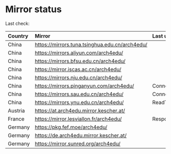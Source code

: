 <script src="./time.js"></script>
# Mirror status
Last check: <script type="text/javascript">localize(1677856881.0774238);</script>

|Country|Mirror|Last update|
|:------|:-----|:----------|
|China|https://mirrors.tuna.tsinghua.edu.cn/arch4edu/|<script type="text/javascript">localize(1677825338);</script>|
|China|https://mirrors.aliyun.com/arch4edu/|<script type="text/javascript">localize(1677738997);</script>|
|China|https://mirrors.bfsu.edu.cn/arch4edu/|<script type="text/javascript">localize(1677825338);</script>|
|China|https://mirror.iscas.ac.cn/arch4edu/|<script type="text/javascript">localize(1677825338);</script>|
|China|https://mirrors.nju.edu.cn/arch4edu/|<script type="text/javascript">localize(1677825338);</script>|
|China|https://mirrors.pinganyun.com/arch4edu/|ConnectionError|
|China|https://mirrors.sau.edu.cn/arch4edu/|ConnectionError|
|China|https://mirrors.ynu.edu.cn/arch4edu/|ReadTimeout|
|Austria|https://at.arch4edu.mirror.kescher.at/|<script type="text/javascript">localize(1677825338);</script>|
|France|https://mirror.lesviallon.fr/arch4edu/|Response 502|
|Germany|https://pkg.fef.moe/arch4edu/|<script type="text/javascript">localize(1677825338);</script>|
|Germany|https://de.arch4edu.mirror.kescher.at/|<script type="text/javascript">localize(1677825338);</script>|
|Germany|https://mirror.sunred.org/arch4edu/|<script type="text/javascript">localize(1677825338);</script>|

<script src="./tablefilter/tablefilter.js"></script>
<script src="./table.js"></script>